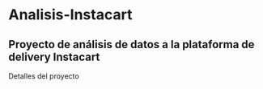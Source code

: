 # Analisis-Instacart
## Proyecto de análisis de datos a la plataforma de delivery Instacart

Detalles del proyecto
